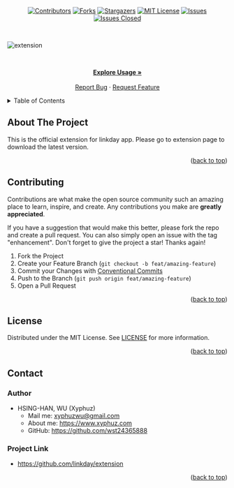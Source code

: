 <div id="top"></div>

<!-- PROJECT SHIELDS -->

[<div align="center"> ![Contributors][contributors-shield]][contributors-url]
[![Forks][forks-shield]][forks-url]
[![Stargazers][stars-shield]][stars-url]
[![MIT License][license-shield]][license-url]
[![Issues][issues-shield]][issues-url]
[![Issues Closed][issues-closed-shield]</div>][issues-closed-url]

<br />

<!-- PROJECT BANNER -->

![extension](https://socialify.git.ci/linkday/extension/image?description=1&descriptionEditable=The%20official%20extension%20for%20linkday%20app.&font=KoHo&logo=https://raw.githubusercontent.com/linkday/extension/main/static/logo.png&name=1&owner=1&pattern=Circuit%20Board&theme=Light)

<br />
<div align="center">
<p align="center">
    <a href="https://github.com/linkday/extension#usage"><strong>Explore Usage »</strong></a>
    <br />
    <br />
    <a href="https://github.com/linkday/extension/issues">Report Bug</a>
    ·
    <a href="https://github.com/linkday/extension/issues">Request Feature</a>
  </p>
</div>

<!-- TABLE OF CONTENTS -->

<details>
  <summary>Table of Contents</summary>
  <ol>
    <li>
      <a href="#about-the-project">About The Project</a>
    </li>
    <li><a href="#contributing">Contributing</a></li>
    <li><a href="#license">License</a></li>
    <li><a href="#contact">Contact</a></li>
  </ol>
</details>

<!-- ABOUT THE PROJECT -->

## About The Project

This is the official extension for linkday app. Please go to extension page to download the latest version.

<p align="right">(<a href="#top">back to top</a>)</p>

## Contributing

Contributions are what make the open source community such an amazing place to
learn, inspire, and create. Any contributions you make are **greatly
appreciated**.

If you have a suggestion that would make this better, please fork the repo and
create a pull request. You can also simply open an issue with the tag
"enhancement". Don't forget to give the project a star! Thanks again!

1. Fork the Project
2. Create your Feature Branch (`git checkout -b feat/amazing-feature`)
3. Commit your Changes with
   [Conventional Commits](https://www.conventionalcommits.org/en/v1.0.0/)
4. Push to the Branch (`git push origin feat/amazing-feature`)
5. Open a Pull Request

<p align="right">(<a href="#top">back to top</a>)</p>

## License

Distributed under the MIT License. See
[LICENSE](https://github.com/linkday/extension/blob/main/LICENSE)
for more information.

<p align="right">(<a href="#top">back to top</a>)</p>

## Contact

### Author

- HSING-HAN, WU (Xyphuz)
  - Mail me: xyphuzwu@gmail.com
  - About me: <https://www.xyphuz.com>
  - GitHub: <https://github.com/wst24365888>

### Project Link

- <https://github.com/linkday/extension>

<p align="right">(<a href="#top">back to top</a>)</p>

[contributors-shield]: https://img.shields.io/github/contributors/linkday/extension.svg?style=for-the-badge
[contributors-url]: https://github.com/linkday/extension/graphs/contributors
[forks-shield]: https://img.shields.io/github/forks/linkday/extension.svg?style=for-the-badge
[forks-url]: https://github.com/linkday/extension/network/members
[stars-shield]: https://img.shields.io/github/stars/linkday/extension.svg?style=for-the-badge
[stars-url]: https://github.com/linkday/extension/stargazers
[issues-shield]: https://img.shields.io/github/issues/linkday/extension.svg?style=for-the-badge
[issues-url]: https://github.com/linkday/extension/issues
[issues-closed-shield]: https://img.shields.io/github/issues-closed/linkday/extension.svg?style=for-the-badge
[issues-closed-url]: https://github.com/linkday/extension/issues?q=is%3Aissue+is%3Aclosed
[license-shield]: https://img.shields.io/github/license/linkday/extension.svg?style=for-the-badge
[license-url]: https://github.com/linkday/extension/blob/main/LICENSE
